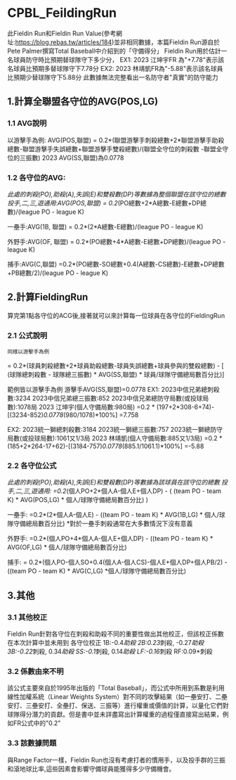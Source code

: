 # CPBL_FeildingRun

此Fieldin Run和Fieldin Run Value(參考網址:https://blog.rebas.tw/articles/184)並非相同數據，本篇Fieldin Run源自於Pete Palmer撰寫Total Baseball中介紹到的「守備得分」
Fieldin Run用於估計一名球員防守時比預期替球隊守下多少分，
EX1: 2023 江坤宇FR 為"+7.78"表示該名球員比預期多替球隊守下7.78分
EX2: 2023 林靖凱FR為"-5.88"表示該名球員比預期少替球隊守下5.88分
此數據無法完整看出一名防守者"真實"的防守能力

## 1.計算全聯盟各守位的AVG(POS,LG) 
### 1.1 AVG說明
以游擊手為例:
AVG(POS,聯盟) = 0.2*(聯盟游擊手刺殺總數+2*聯盟游擊手助殺總數-聯盟游擊手失誤總數+聯盟游擊手雙殺總數)/(聯盟全守位的刺殺數 -聯盟全守位的三振數)
2023 AVG(SS,聯盟)為0.0778

### 1.2 各守位的AVG: 
*此處的刺殺(PO),助殺(A),失誤(E)和雙殺數(DP)等數據為整個聯盟在該守位的總數
投手,二,三,遊通用:AVG(POS,聯盟) = 0.2*(PO總數+2*A總數-E總數+DP總數)/(league PO - league K)
  
一壘手:AVG(1B, 聯盟) = 0.2*(2*A總數-E總數)/(league PO - league K)

外野手:AVG(OF, 聯盟) = 0.2*(PO總數+4*A總數-E總數+DP總數)/(league PO - league K)
 
捕手:AVG(C,聯盟) =0.2*(PO總數-SO總數+0.4(A總數-CS總數)-E總數+DP總數+PB總數/2)/(league PO - league K) 

## 2.計算FieldingRun
算完第1點各守位的ACG後,接著就可以來計算每一位球員在各守位的FieldingRun
### 2.1 公式說明
	同樣以游擊手為例
= 0.2*(球員刺殺總數+2*球員助殺總數-球員失誤總數+球員參與的雙殺總數) - [ (球隊總刺殺數 - 球隊總三振數) * AVG(SS,聯盟) * 球員/球隊守備總局數百分比)]

範例皆以游擊手為例
游擊手AVG(SS,聯盟)=0.0778
EX1:
2023中信兄弟總刺殺數:3234
2023中信兄弟總三振數:852
2023中信兄弟總防守局數(或投球局數):1078局
2023 江坤宇(個人守備局數:980局)
=0.2 * (197+2*308-6+74)-[(3234-852)*0.0778*(980/1078)*100%]
=7.758



EX2:
2023統一獅總刺殺數:3184
2023統一獅總三振數:757
2023統一獅總防守局數(或投球局數):1061又1/3局
2023 林靖凱(個人守備局數:885又1/3局)
=0.2 * (185+2*264-17+62)-[(3184-757)*0.0778*(885.1/1061.1)*100%]
=-5.88


### 2.2 各守位公式
*此處的刺殺(PO),助殺(A),失誤(E)和雙殺數(DP)等數據為該球員在該守位的總數
投手,二,三,遊通用: 
=0.2*(個人PO+2*個人A-個人E+個人DP) - ( (team PO - team K) * AVG(POS,LG) * 個人/球隊守備總局數百分比) )

一壘手:
=0.2*(2*個人A-個人E) - ((team PO - team K) * AVG(1B,LG) * 個人/球隊守備總局數百分比)
*對於一壘手刺殺通常在大多數情況下沒有意義

外野手:
=0.2*(個人PO+4*個人A-個人E+個人DP) - ((team PO - team K) * AVG(OF,LG) * 個人/球隊守備總局數百分比)

捕手:
= 0.2*(個人PO-個人SO+0.4(個人A-個人CS)-個人E+個人DP+個人PB/2) - ((team PO - team K) * AVG(C,LG) *個人/球隊守備總局數百分比)

## 3.其他
### 3.1 其他校正
Fieldin Run針對各守位在刺殺和助殺不同的重要性做出其他校正，但該校正係數在本次計算中並未用到
各守位校正
1B:-0.4*助殺
2B:0.23*刺殺, -0.27*助殺
3B:-0.22*刺殺, 0.34*助殺
SS:-0.1*刺殺, 0.14*助殺
LF:-0.16*刺殺
RF:0.09*刺殺

### 3.2 係數由來不明
該公式主要來自於1995年出版的「Total Baseball」，而公式中所用到系數是利用線性加權系統（Linear Weights System）對不同的攻擊結果（如一壘安打、二壘安打、三壘安打、全壘打、保送、三振等）進行權重或價值的計算，以量化它們對球隊得分潛力的貢獻。但是書中並未詳盡寫出計算權重的過程僅直接寫出結果，例如FR公式中的"0.2"

### 3.3 該數據問題
與Range Factor一樣，Fieldin Run也沒有考慮打者的慣用手，以及投手群的三振和滾地球比率,這些因素會影響守備球員能獲得多少守備機會。
